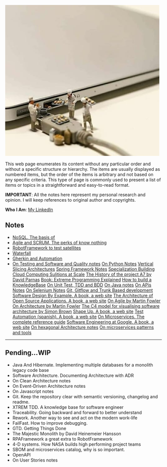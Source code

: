 ![](images/tech_and_bread.jpeg)

This web page enumerates its content without any particular order and without a specific structure or hierarchy. The items are usually displayed as numbered items, but the order of the items is arbitrary and not based on any specific criteria. This type of page is commonly used to present a list of items or topics in a straightforward and easy-to-read format.

**IMPORTANT**: All the notes here represent my personal research and opinion. I will keep references to original author and copyrights.

**Who I Am**: [My LinkedIn](https://www.linkedin.com/in/matiasmiguez/)

## Notes

- [NoSQL. The basis of](/pages/nosql_the_basis_of.md)
- [Agile and SCRUM. The perks of know nothing](/pages/agile-and-scrum.md)
- [RobotFramework to test satellites](/pages/robotframework-to-test-satellites.md)
- [Waterfall](/pages/waterfall.md)
- [Gherkin and Automation](pages/gherkin_and_automation.md)
- [On Testing and Software and Quality notes](/pages/on_testing_and_software_quality_notes.md)
[On Python Notes](/pages/on_python_notes.md)
[Vertical Slicing Architectures](/pages/vertical_slicing_architectures.md)
[Spring Framework Notes](/pages/spring_framework_notes.md)
[Specialization Building Cloud Computing Sulitions at Scale](/pages/specialization_building_cloud_computing_solutions_at_scale.md)
[The History of the project A7 by David Parnas](/pages/the_history_of_the_project_A7_by_David_Parnas.md)
[Book: Extreme Programming Explained](/pages/book_extreme_programming_explained.md)
[How to build a KnowledgeBase](/pages/how_to_build_a_knowledge_base.md)
[On Unit Test, TDD and BDD](/pages/on_unit_test_tdd_and_bdd.md)
[On Java notes](/pages/on_java_notes.md)
[On APis Notes](/pages/on_rest_api_notes.md)
[On Selenium Notes](/pages/on_selenium_notes.md)
[Git, Gitflow and Trunk Based development](/pages/git_and_gitflow_trunk_based_dev.md) 
[Software Design By Example. A book, a web site](https://third-bit.com/sdxjs/)
[The Architecture of Open Source Applications. A book, a web site](http://aosabook.org/en/index.html)
[On Agile by Martin Fowler](https://martinfowler.com/agile.html)
[On Architecture by Martin Fowler](https://martinfowler.com/architecture/)
[The C4 model for visualising software architecture by Simon Brown](https://c4model.com/)
[Shape Up. A book, a web site](https://basecamp.com/shapeup)
[Test Automation (spanish). A book, a web site](https://nicopaez.gitbook.io/test-automation/)
[On Microservices. The complete reference guide](https://microservices.io/)
[Software Engineering at Google. A book, a web site](https://abseil.io/resources/swe-book)
[On hexagonal Architecture notes](/pages/on_hexagonal_architecture_notes.md)
[On microservices patterns and tools](/pages/on_microservices_patterns_and_tools.md)

----

## Pending...WIP

- Java And Hibernate. Implementing multiple databases for a monolith legacy code base
- Software Architecture. Documenting Architecture with ADR
- On Clean Architecture notes
- On Event-Driven Architecture notes
- On Javascript notes
- Git. Keep the repository clear with semantic versioning, changelog and readme.
- XTREM TDD. A knowledge base for software engineer
- Traceability. Going backward and forward to better understand
- Rework. Another way to see and act on the modern work-life
- FailFast. How to improve debugging.
- GTD. Getting Things Done
- The Majestic Monolith by David Heinemeier Hansson
- RPAFramework a great extra to RobotFramework
- 4-D systems. How NASA builds high performing project teams
- SBOM and microservices catalog, why is so important.
- OpenAPI
- On User Stories notes